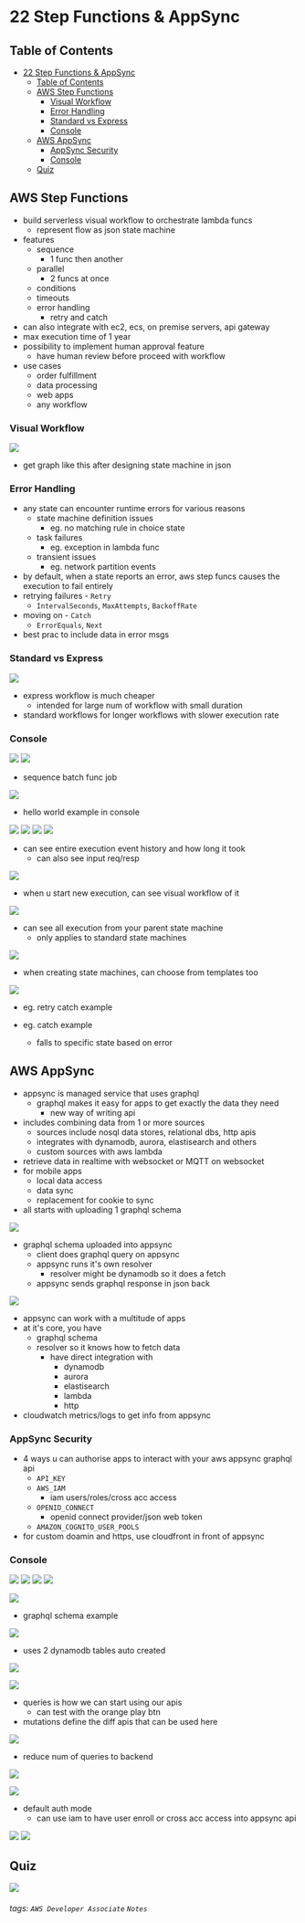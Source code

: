 
22 Step Functions & AppSync
===




## Table of Contents

- [22 Step Functions & AppSync](#22-step-functions---appsync)
  * [Table of Contents](#table-of-contents)
  * [AWS Step Functions](#aws-step-functions)
    + [Visual Workflow](#visual-workflow)
    + [Error Handling](#error-handling)
    + [Standard vs Express](#standard-vs-express)
    + [Console](#console)
  * [AWS AppSync](#aws-appsync)
    + [AppSync Security](#appsync-security)
    + [Console](#console-1)
  * [Quiz](#quiz)



AWS Step Functions
---
- build serverless visual workflow to orchestrate lambda funcs
    - represent flow as json state machine
- features
    - sequence
        - 1 func then another
    - parallel
        - 2 funcs at once 
    - conditions
    - timeouts
    - error handling
        - retry and catch
- can also integrate with ec2, ecs, on premise servers, api gateway
- max execution time of 1 year
- possibility to implement human approval feature
    - have human review before proceed with workflow
- use cases
    - order fulfillment
    - data processing
    - web apps
    - any workflow

### Visual Workflow
![](https://i.imgur.com/Q3zv4Nj.png)
- get graph like this after designing state machine in json

### Error Handling
- any state can encounter runtime errors for various reasons
    - state machine definition issues
        - eg. no matching rule in choice state
    - task failures
        - eg. exception in lambda func
    - transient issues
        - eg. network partition events
- by default, when a state reports an error, aws step funcs causes the execution to fail entirely
- retrying failures - `Retry`
    - `IntervalSeconds`, `MaxAttempts`, `BackoffRate`
- moving on - `Catch`
    - `ErrorEquals`, `Next`
- best prac to include data in error msgs

### Standard vs Express
![](https://i.imgur.com/taidn8A.png)
- express workflow is much cheaper
    - intended for large num of workflow with small duration
- standard workflows for longer workflows with slower execution rate

### Console
![](https://i.imgur.com/GT9dYSe.png)
![](https://i.imgur.com/rCRkxJ2.png)
- sequence batch func job

![](https://i.imgur.com/r3GweFe.png)
- hello world example in console

![](https://i.imgur.com/pItYBL5.png)
![](https://i.imgur.com/la9s1JM.png)
![](https://i.imgur.com/QiNed3H.png)
![](https://i.imgur.com/eBzhLBE.png)
- can see entire execution event history and how long it took
    - can also see input req/resp


![](https://i.imgur.com/IR44gfK.png)

- when u start new execution, can see visual workflow of it

![](https://i.imgur.com/5Wvwmiv.png)
- can see all execution from your parent state machine
    - only applies to standard state machines

![](https://i.imgur.com/u6VCUUp.png)
- when creating state machines, can choose from templates too

![](https://i.imgur.com/PgZmdam.png)
- eg. retry catch example


- eg. catch example
    - falls to specific state based on error


AWS AppSync
---
- appsync is managed service that uses graphql
    - graphql makes it easy for apps to get exactly the data they need
        - new way of writing api
- includes combining data from 1 or more sources
    - sources include nosql data stores, relational dbs, http apis
    - integrates with dynamodb, aurora, elastisearch and others
    - custom sources with aws lambda
- retrieve data in realtime with websocket or MQTT on websocket
- for mobile apps
    - local data access
    - data sync
    - replacement for cookie to sync
- all starts with uploading 1 graphql schema

![](https://i.imgur.com/igmLKYU.png)
- graphql schema uploaded into appsync
    - client does graphql query on appsync
    - appsync runs it's own resolver
        - resolver might be dynamodb so it does a fetch
    - appsync sends graphql response in json back


![](https://i.imgur.com/77CkhjL.png)
- appsync can work with a multitude of apps
- at it's core, you have
    - graphql schema
    - resolver so it knows how to fetch data
        - have direct integration with
            - dynamodb
            - aurora
            - elastisearch
            - lambda
            - http
- cloudwatch metrics/logs to get info from appsync

### AppSync Security
- 4 ways u can authorise apps to interact with your aws appsync graphql api
    - `API_KEY`
    - `AWS_IAM`
        - iam users/roles/cross acc access
    - `OPENID_CONNECT`
        - openid connect provider/json web token
    - `AMAZON_COGNITO_USER_POOLS`
- for custom doamin and https, use cloudfront in front of appsync

### Console
![](https://i.imgur.com/xOVm7oC.png)
![](https://i.imgur.com/2DogpX2.png)
![](https://i.imgur.com/XoPHChU.png)
![](https://i.imgur.com/hUFLzRE.png)

![](https://i.imgur.com/jiTF8Tg.png)
- graphql schema example

![](https://i.imgur.com/XwuEVM1.png)
- uses 2 dynamodb tables auto created

![](https://i.imgur.com/hXuDOwO.png)
 
![](https://i.imgur.com/QYC9HcE.png)
- queries is how we can start using our apis
    - can test with the orange play btn
- mutations define the diff apis that can be used here

![](https://i.imgur.com/aoeJEW4.png)
- reduce num of queries to backend


![](https://i.imgur.com/Z2p3EgQ.png)

![](https://i.imgur.com/yUz5LUT.png)

- default auth mode
    - can use iam to have user enroll or cross acc access into appsync api

![](https://i.imgur.com/s5G8Nem.png)
![](https://i.imgur.com/PZPhprY.png)


Quiz
---
![](https://i.imgur.com/AAeSh30.png)




###### tags: `AWS Developer Associate` `Notes`